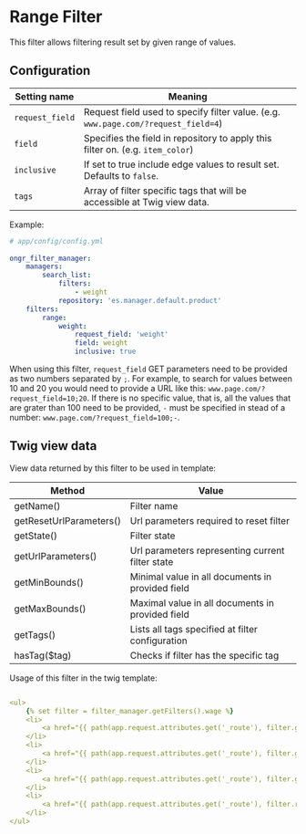 # Range Filter

This filter allows filtering result set by given range of values.

## Configuration

| Setting name    | Meaning                                                                           |
|-----------------|-----------------------------------------------------------------------------------|
| `request_field` | Request field used to specify filter value. (e.g. `www.page.com/?request_field=4`)|
| `field`         | Specifies the field in repository to apply this filter on. (e.g. `item_color`)    |
| `inclusive`     | If set to true include edge values to result set. Defaults to `false`.            |
| `tags`          | Array of filter specific tags that will be accessible at Twig view data.          |
  
Example:
  
```yaml
# app/config/config.yml
    
ongr_filter_manager:
    managers:
        search_list:
            filters:
                - weight
            repository: 'es.manager.default.product'
    filters:
        range:
            weight:
                request_field: 'weight'
                field: weight
                inclusive: true
```

When using this filter, `request_field` GET parameters need to be provided as two numbers separated 
by `;`. For example, to search for values between 10 and 20 you would need to provide a URL like this:
`www.page.com/?request_field=10;20`. If there is no specific value, that is, all the values that are
 grater than 100 need to be provided, `-` must be specified in stead of a number:
`www.page.com/?request_field=100;-`.

## Twig view data

View data returned by this filter to be used in template:
 
| Method                  | Value                                            | 
|-------------------------|--------------------------------------------------|
| getName()               | Filter name                                      |
| getResetUrlParameters() | Url parameters required to reset filter          |
| getState()              | Filter state                                     |
| getUrlParameters()      | Url parameters representing current filter state |
| getMinBounds()          | Minimal value in all documents in provided field |
| getMaxBounds()          | Maximal value in all documents in provided field |
| getTags()               | Lists all tags specified at filter configuration |
| hasTag($tag)            | Checks if filter has the specific tag            |

Usage of this filter in the twig template:

```yaml

<ul>
    {% set filter = filter_manager.getFilters().wage %}
    <li>
        <a href="{{ path(app.request.attributes.get('_route'), filter.getUrlParameters()|merge("weight":"0;10") }}">0 - 10 kg</a>
    </li>
    <li>
        <a href="{{ path(app.request.attributes.get('_route'), filter.getUrlParameters()|merge("weight":"10;25") }}">10 - 25 kg</a>
    </li>
    <li>
        <a href="{{ path(app.request.attributes.get('_route'), filter.getUrlParameters()|merge("weight":"25;50") }}">25 - 50 kg</a>
    </li>
    <li>
        <a href="{{ path(app.request.attributes.get('_route'), filter.resetUrlParameters() }}"> All </a>
    </li>
</ul>

```
